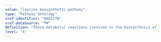```yaml
---
value: "leucine biosynthetic pathway"
type: "Pathway Ontology"
xref-identifier: "0001270"
xref-dataSource: "PW"
definition: "Those metabolic reactions involved in the biosynthesis of leucine, an essential amino acid for humans. In plants and microorganisms its synthesis proceeds via a number of steps."
level: "4"
---
```

